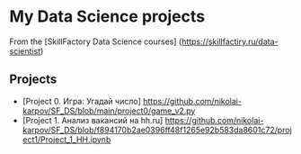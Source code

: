 # My Data Science projects
From the [SkillFactory Data Science courses] (https://skillfactiry.ru/data-scientist)

## Projects
* [Project 0. Игра: Угадай число] https://github.com/nikolai-karpov/SF_DS/blob/main/project0/game_v2.py
* [Project 1. Анализ вакансий на hh.ru] https://github.com/nikolai-karpov/SF_DS/blob/f894170b2ae0396ff48f1265e92b583da8601c72/project1/Project_1_HH.ipynb

